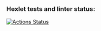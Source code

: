 ### Hexlet tests and linter status:
[![Actions Status](https://github.com/aldangold/layout-designer-project-lvl1/workflows/hexlet-check/badge.svg)](https://github.com/aldangold/layout-designer-project-lvl1/actions)